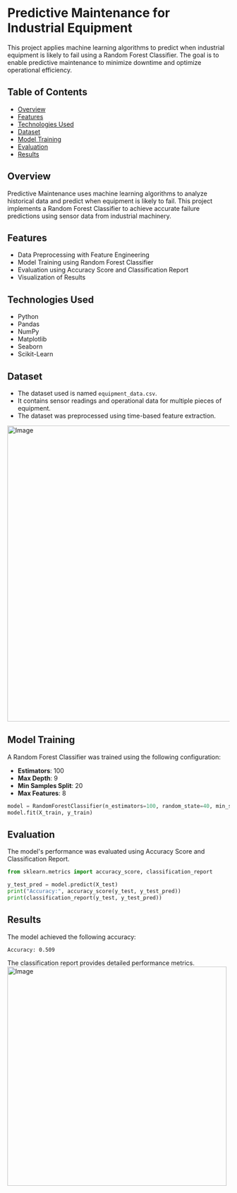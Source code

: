 # Predictive Maintenance for Industrial Equipment

This project applies machine learning algorithms to predict when industrial equipment is likely to fail using a Random Forest Classifier. The goal is to enable predictive maintenance to minimize downtime and optimize operational efficiency.

## Table of Contents

- [Overview](#overview)
- [Features](#features)
- [Technologies Used](#technologies-used)
- [Dataset](#dataset)
- [Model Training](#model-training)
- [Evaluation](#evaluation)
- [Results](#results)

## Overview

Predictive Maintenance uses machine learning algorithms to analyze historical data and predict when equipment is likely to fail. This project implements a Random Forest Classifier to achieve accurate failure predictions using sensor data from industrial machinery.

## Features

- Data Preprocessing with Feature Engineering
- Model Training using Random Forest Classifier
- Evaluation using Accuracy Score and Classification Report
- Visualization of Results

## Technologies Used

- Python
- Pandas
- NumPy
- Matplotlib
- Seaborn
- Scikit-Learn

## Dataset

- The dataset used is named `equipment_data.csv`.
- It contains sensor readings and operational data for multiple pieces of equipment.
- The dataset was preprocessed using time-based feature extraction.
<img width="671" alt="Image" src="https://github.com/user-attachments/assets/3b9373f4-3bba-4a8e-88dd-08a730e67ec6" />

## Model Training

A Random Forest Classifier was trained using the following configuration:

- **Estimators**: 100
- **Max Depth**: 9
- **Min Samples Split**: 20
- **Max Features**: 8

```python
model = RandomForestClassifier(n_estimators=100, random_state=40, min_samples_split=20, max_features=8, max_depth=9)
model.fit(X_train, y_train)
```

## Evaluation

The model's performance was evaluated using Accuracy Score and Classification Report.

```python
from sklearn.metrics import accuracy_score, classification_report

y_test_pred = model.predict(X_test)
print("Accuracy:", accuracy_score(y_test, y_test_pred))
print(classification_report(y_test, y_test_pred))
```

## Results

The model achieved the following accuracy:

```plaintext
Accuracy: 0.509
```

The classification report provides detailed performance metrics.
<img width="497" alt="Image" src="https://github.com/user-attachments/assets/3f045cd0-85ff-4034-8f63-14e5763b3355" />
